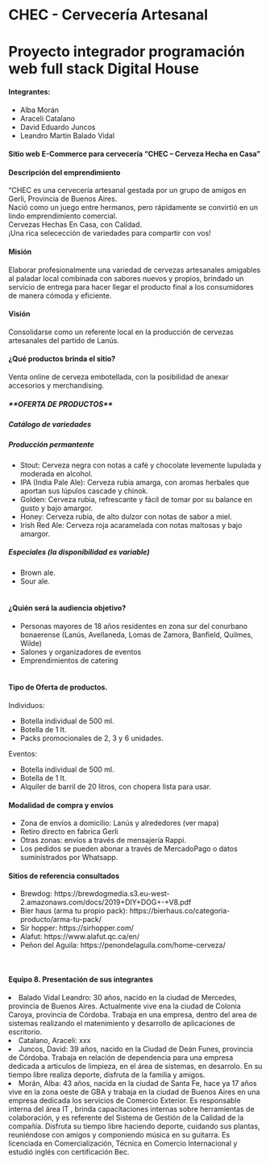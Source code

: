 # CHEC - Cervecería Artesanal #
<h1>Proyecto integrador programación web full stack Digital House</h1>
<h4>Integrantes:</h4>
<ul>
  <li>Alba Morán</li>
  <li>Araceli Catalano</li>
  <li>David Eduardo Juncos</li>
  <li>Leandro Martin Balado Vidal</li>
</ul>

<h4>Sitio web E-Commerce para cervecería “CHEC – Cerveza Hecha en Casa” </h4>

<h4>Descripción del emprendimiento</h4>
“CHEC es una cervecería artesanal gestada por un grupo de amigos en Gerli, Provincia de Buenos Aires.<br> 
Nació como un juego entre hermanos, pero rápidamente se convirtió en un lindo emprendimiento comercial.<br>
Cervezas Hechas En Casa, con Calidad.<br> 
¡Una rica selecección de variedades para compartir con vos!

<h4> Misión </h4> 
Elaborar profesionalmente una variedad de cervezas artesanales amigables al paladar local combinada con sabores nuevos y propios, brindado un servicio de entrega para hacer llegar el producto final a los consumidores de manera cómoda y eficiente. <br>
<h4> Visión </h4> 
Consolidarse como un referente local en la producción de cervezas artesanales del partido de Lanús. <br>

<h4>¿Qué productos brinda el sitio?  </h4>
<p> Venta online de cerveza embotellada, con la posibilidad de anexar accesorios y merchandising.

<h5>**OFERTA DE PRODUCTOS** </h5>
<h5> Catálogo de variedades </h5>
<h5> Producción permantente </h5>
<ul>
  <li> Stout: Cerveza negra con notas a café y chocolate levemente lupulada y moderada en alcohol. </li> 
  <li> IPA (India Pale Ale): Cerveza rubia amarga, con aromas herbales que aportan sus lúpulos cascade y chinok.</li> 
  <li> Golden: Cerveza rubia, refrescante y fácil de tomar por su balance en gusto y bajo amargor.</li> 
  <li> Honey: Cerveza rubia,  de alto dulzor con notas de sabor a miel.  </li> 
  <li>	Irish Red Ale: Cerveza roja acaramelada con notas maltosas y bajo amargor.</li>
</ul>
<h5>Especiales (la disponibilidad es variable)</h5>
<ul>
  <li>	Brown ale.</li>
  <li>	Sour ale. </li> <br>
</ul>
<h4>¿Quién será la audiencia objetivo? </h4>
<ul>
  <li>	Personas mayores de 18 años residentes en zona sur del conurbano bonaerense (Lanús, Avellaneda, Lomas de Zamora, Banfield, Quilmes, Wilde)</li>
  <li>	Salones y organizadores de eventos </li>
  <li>  Emprendimientos de catering </li><br>
</ul>
<h4>Tipo de Oferta de productos.</h4>
Individuos: 
<ul>
  <li> Botella individual de 500 ml. </li>
  <li> Botella de 1 lt. </li>
  <li> Packs promocionales de 2, 3 y 6 unidades. </li>
</ul>
Eventos:
<ul>
  <li> Botella individual de 500 ml. </li>
  <li> Botella de 1 lt. </li>
  <li> Alquiler de barril de 20 litros, con chopera lista para usar.</li>
</ul>

<h4> Modalidad de compra y envíos<br> </h4>
<ul>
  <li> Zona de envíos a domicilio: Lanús y alrededores (ver mapa) </li>
  <li> Retiro directo en fabrica Gerli </li>
  <li> Otras zonas: envíos a través de mensajería Rappi.  </li>
  <li> Los pedidos se pueden abonar a través de MercadoPago o datos suministrados por Whatsapp. </li>
</ul>

<h4>Sitios de referencia consultados</h4>
<ul>
  <li>Brewdog: https://brewdogmedia.s3.eu-west-2.amazonaws.com/docs/2019+DIY+DOG+-+V8.pdf</li>
  <li>Bier haus (arma tu propio pack): https://bierhaus.co/categoria-producto/arma-tu-pack/</li>
  <li>Sir hopper: https://sirhopper.com/</li>
  <li>Alafut: https://www.alafut.qc.ca/en/</li>
  <li>Peñon del Aguila: https://penondelaguila.com/home-cerveza/</li>
</ul>
<br>
<h4> Equipo 8. Presentación de sus integrantes</h4>
<li> Balado Vidal Leandro: 30 años, nacido en la ciudad de Mercedes, provincia de Buenos Aires. Actualmente vive ena la ciudad de Colonia Caroya, provincia de Córdoba. Trabaja en una empresa, dentro del area de sistemas realizando el matenimiento y desarrollo de aplicaciones de escritorio. </li>
<li>	Catalano, Araceli:  xxx  </li>
<li>	Juncos, David:  39 años, nacido en la Ciudad de Deán Funes, provincia de Córdoba. Trabaja en relación de dependencia para una empresa dedicada a articulos de limpieza, en el área de sistemas, en desarrolo. En su tiempo libre realiza deporte, disfruta de la familia y amigos. </li>
<li>	Morán, Alba: 43 años, nacida en la ciudad de Santa Fe, hace ya 17 años vive en la zona oeste de GBA y trabaja en la ciudad de Buenos Aires en una empresa dedicada los servicios de Comercio Exterior. Es responsable interna del área IT , brinda capacitaciones internas sobre herramientas de colaboración, y es referente del Sistema de Gestión de la Calidad de la compañía.  Disfruta su tiempo libre haciendo deporte, cuidando sus plantas, reuniéndose con amigos y componiendo música en su guitarra.
Es licenciada en Comercialización, Técnica en Comercio Internacional y estudió inglés con certificación Bec. </li>



